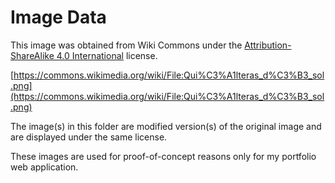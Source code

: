 # Image Data

This image was obtained from Wiki Commons under the [Attribution-ShareAlike 4.0 International](https://creativecommons.org/licenses/by-sa/4.0/deed.en) license.

[https://commons.wikimedia.org/wiki/File:Qui%C3%A1lteras_d%C3%B3_sol.png](https://commons.wikimedia.org/wiki/File:Qui%C3%A1lteras_d%C3%B3_sol.png)

The image(s) in this folder are modified version(s) of the original image and are displayed under the same license.

These images are used for proof-of-concept reasons only for my portfolio web application.
